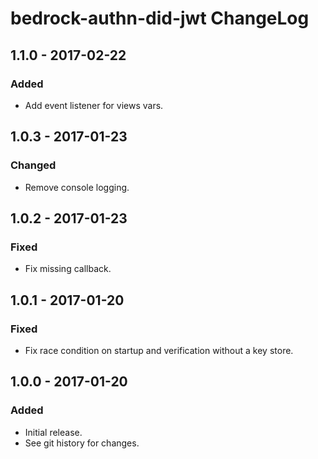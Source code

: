 # bedrock-authn-did-jwt ChangeLog

## 1.1.0 - 2017-02-22

### Added
-  Add event listener for views vars.

## 1.0.3 - 2017-01-23

### Changed
- Remove console logging.

## 1.0.2 - 2017-01-23

### Fixed
- Fix missing callback.

## 1.0.1 - 2017-01-20

### Fixed
- Fix race condition on startup and verification without a key store.

## 1.0.0 - 2017-01-20

### Added
- Initial release.
- See git history for changes.
